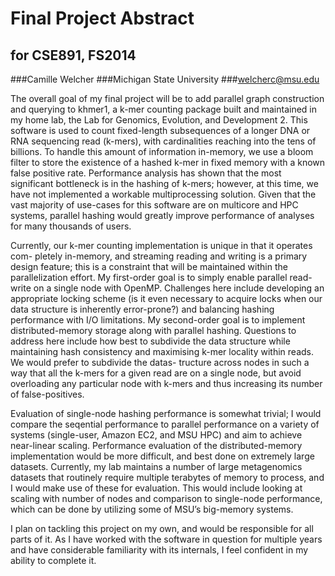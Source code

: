 # Final Project Abstract
## for CSE891, FS2014
###Camille Welcher
###Michigan State University
###welcherc@msu.edu

The overall goal of my final project will be to add parallel graph construction and querying to khmer1, a k-mer counting package built and maintained in my home lab, the Lab for Genomics, Evolution, and Development 2. This software is used to count fixed-length subsequences of a longer DNA or RNA sequencing read (k-mers), with cardinalities reaching into the tens of billions. To handle this amount of information in-memory, we use a bloom filter to store the existence of a hashed k-mer in fixed memory with a known false positive rate. Performance analysis has shown that the most significant bottleneck is in the hashing of k-mers; however, at this time, we have not implemented a workable multiprocessing solution. Given that the vast majority of use-cases for this software are on multicore and HPC systems, parallel hashing would greatly improve performance of analyses for many thousands of users.

Currently, our k-mer counting implementation is unique in that it operates com- pletely in-memory, and streaming reading and writing is a primary design feature; this is a constraint that will be maintained within the parallelization effort. My first-order goal is to simply enable parallel read-write on a single node with OpenMP. Challenges here include developing an appropriate locking scheme (is it even necessary to acquire locks when our data structure is inherently error-prone?) and balancing
hashing performance with I/O limitations. My second-order goal is to implement distributed-memory storage along with parallel hashing. Questions to address here include how best to subdivide the data structure while maintaining hash consistency and maximising k-mer locality within reads. We would prefer to subdivide the datas- tructure across nodes in such a way that all the k-mers for a given read are on a single node, but avoid overloading any particular node with k-mers and thus increasing its number of false-positives.

Evaluation of single-node hashing performance is somewhat trivial; I would compare the seqential performance to parallel performance on a variety of systems (single-user, Amazon EC2, and MSU HPC) and aim to achieve near-linear scaling. Performance evaluation of the distributed-memory implementation would be more difficult, and best done on extremely large datasets. Currently, my lab maintains a number of large metagenomics datasets that routinely require multiple terabytes of memory to process, and I would make use of these for evaluation. This would include looking at scaling with number of nodes and comparison to single-node performance, which can be done by utilizing some of MSU’s big-memory systems.

I plan on tackling this project on my own, and would be responsible for all parts of it. As I have worked with the software in question for multiple years and have considerable familiarity with its internals, I feel confident in my ability to complete it.
